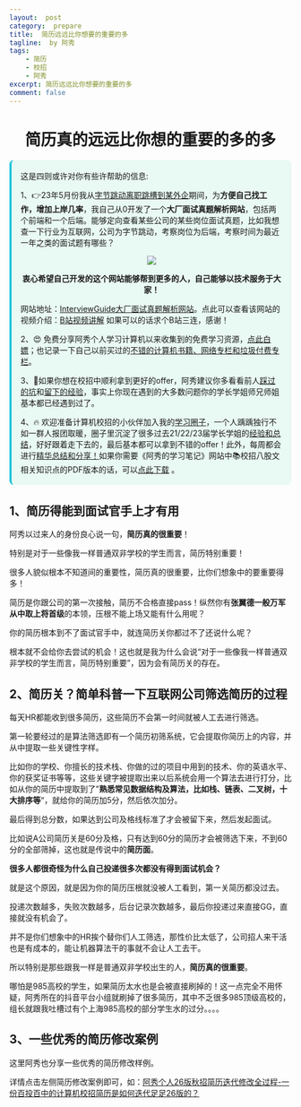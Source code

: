 ```yaml
---
layout:  post
category:  prepare
title:  简历远远比你想要的重要的多
tagline:  by 阿秀
tags:
    - 简历
    - 校招
    - 阿秀
excerpt: 简历远远比你想要的重要的多
comment: false
---
```


<h1 align="center">简历真的远远比你想的重要的多的多</h1>

<div style="border-color: #24C6DC;
            background-color: #e9f9f3;         
            margin: 1rem 0;
        padding: .25rem 1rem;
        border-left-width: .3rem;
        border-left-style: solid;
        border-radius: .5rem;
        color: inherit;">
  <p>这是四则或许对你有些许帮助的信息:</p>
  <p>1、👉23年5月份我从<a style="text-decoration: underline" href="https://mp.weixin.qq.com/s/zKItpGwIkHKK4g2aOlL2rA" target="_blank">字节跳动离职跳槽到某外企</a>期间，为<span style="font-weight:bold">方便自己找工作，增加上岸几率</span>，我自己从0开发了一个<span style="font-weight:bold">大厂面试真题解析网站</span>，包括两个前端和一个后端。能够定向查看某些公司的某些岗位面试真题，比如我想查一下行业为互联网，公司为字节跳动，考察岗位为后端，考察时间为最近一年之类的面试题有哪些？
<div align="center">
  <a  style="text-decoration: underline" href="https://top.interviewguide.cn/" target="_blank">  <img src="http://oss.interviewguide.cn/img/202308091638172.png" style="zoom:100%;" /></a>
<p style="font-weight:bold">衷心希望自己开发的这个网站能够帮到更多的人，自己能够以技术服务于大家！</p>
</div>网站地址：<a style="text-decoration: underline" href="https://top.interviewguide.cn/" target="_blank">InterviewGuide大厂面试真题解析网站</a>。点此可以查看该网站的视频介绍：<a style="text-decoration: underline" href="https://www.bilibili.com/video/BV1f94y1C7BL" target="_blank">B站视频讲解</a>   如果可以的话求个B站三连，感谢！
  </p> 
  <p>2、😍
    免费分享阿秀个人学习计算机以来收集到的免费学习资源，<a style="text-decoration: underline" href="/notes/07-resources/01-free/01-introduce.html" target="_blank">点此白嫖</a>；也记录一下自己以前买过的<a style="text-decoration: underline" href="/notes/07-resources/02-precious.html" target="_blank">不错的计算机书籍、网络专栏和垃圾付费专栏</a>。
  </p>
  <p>3、🚀如果你想在校招中顺利拿到更好的offer，阿秀建议你多看看前人<a style="text-decoration: underline" href="https://www.yuque.com/tuobaaxiu/httmmc/npg1k81zeq4wfpyz" target="_blank">踩过的坑</a>和<a style="text-decoration: underline"  target="_blank" href="https://www.yuque.com/tuobaaxiu/httmmc/gge9ppd0mbu2d3dp">留下的经验</a>，事实上你现在遇到的大多数问题你的学长学姐师兄师姐基本都已经遇到过了。
  </p>
  <p>4、🔥 欢迎准备计算机校招的小伙伴加入我的<a  style="text-decoration: underline" href="https://www.yuque.com/tuobaaxiu/httmmc/xg0otqvc17wfx4u9" target="_blank">学习圈子</a>，一个人踽踽独行不如一群人报团取暖，圈子里沉淀了很多过去21/22/23届学长学姐的<a  style="text-decoration: underline" href="https://www.yuque.com/tuobaaxiu/httmmc/gge9ppd0mbu2d3dp" target="_blank">经验和总结</a>，好好跟着走下去的，最后基本都可以拿到不错的offer！此外，每周都会进行<a  style="text-decoration: underline" href="https://www.yuque.com/tuobaaxiu/httmmc/npg1k81zeq4wfpyz" target="_blank">精华总结和分享！</a>如果你需要《阿秀的学习笔记》网站中📚︎校招八股文相关知识点的PDF版本的话，可以<a style="text-decoration: underline" href="https://www.yuque.com/tuobaaxiu/httmmc/qs0yn66apvkzw0ps" target="_blank">点此下载</a> 。</p>   </div>

<p id="简历很重要"></p>

## 1、简历得能到面试官手上才有用

阿秀以过来人的身份良心说一句，**简历真的很重要**！

特别是对于一些像我一样普通双非学校的学生而言，简历特别重要！

很多人貌似根本不知道间的重要性，简历真的很重要，比你们想象中的要重要得多！

简历是你跟公司的第一次接触，简历不合格直接pass！纵然你有**张翼德一般万军从中取上将首级**的本领，压根不能上场又能有什么用呢？

你的简历根本到不了面试官手中，就连简历关你都过不了还说什么呢？

根本就不会给你去尝试的机会！这也就是我为什么会说“对于一些像我一样普通双非学校的学生而言，简历特别重要”，因为会有简历关的存在。

## 2、简历关？简单科普一下互联网公司筛选简历的过程

每天HR都能收到很多简历，这些简历不会第一时间就被人工去进行筛选。

第一轮要经过的是算法筛选即有一个简历初筛系统，它会提取你简历上的内容，并从中提取一些关键性字样。

比如你的学校、你擅长的技术栈、你做的过的项目中用到的技术、你的英语水平、你的获奖证书等等，这些关键字被提取出来以后系统会用一个算法去进行打分，比如从你的简历中提取到了”**熟悉常见数据结构及算法，比如栈、链表、二叉树，十大排序等**“，就给你的简历加5分，然后依次加分。

最后得到总分数，如果达到公司及格线标准了才会被留下来，然后发起面试。

比如说A公司简历关是60分及格，只有达到60分的简历才会被筛选下来，不到60分的全部筛掉，这也就是传说中的**简历面**。

**很多人都很奇怪为什么自己投递很多次都没有得到面试机会？**

就是这个原因，就是因为你的简历压根就没被人工看到，第一关简历都没过去。

投递次数越多，失败次数越多，后台记录次数越多，最后你投递过来直接GG，直接就没有机会了。

并不是你们想象中的HR挨个替你们人工筛选，那性价比太低了，公司招人来干活也是有成本的，能让机器算法干的事就不会让人工去干。

所以特别是那些跟我一样是普通双非学校出生的人，**简历真的很重要**。

哪怕是985高校的学生，如果简历太水也是会被直接刷掉的！这一点完全不用怀疑，阿秀所在的抖音平台小组就刷掉了很多简历，其中不乏很多985顶级高校的，组长就跟我吐槽过有个上海985高校的部分学生水的过分。。。。

## 3、一些优秀的简历修改案例

这里阿秀也分享一些优秀的简历修改样例。

详情点击左侧简历修改案例即可，如：[阿秀个人26版秋招简历迭代修改全过程-一份百投百中的计算机校招简历是如何迭代足足26版的？](./01-01-一份百投百中的计算机校招简历是如何迭代足足26版的.md)
